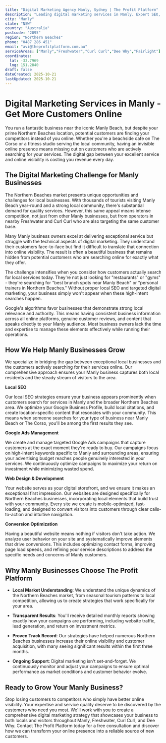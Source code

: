 ```yaml
---
title: "Digital Marketing Agency Manly, Sydney | The Profit Platform"
description: "Leading digital marketing services in Manly. Expert SEO, Google Ads & web design for Northern Beaches businesses. Call 0487 286 451 for a free consultation."
city: "Manly"
state: "NSW"
country: "Australia"
postcode: "2095"
region: "Northern Beaches"
phone: "0487 286 451"
email: "avi@theprofitplatform.com.au"
serviceAreas: ["Manly","Freshwater","Curl Curl","Dee Why","Fairlight"]
coordinates:
  lat: -33.7969
  lng: 151.2840
draft: false
dateCreated: 2025-10-21
lastUpdated: 2025-10-21
---
```


<script type="application/ld+json">
{
  "@context": "https://schema.org",
  "@type": "LocalBusiness",
  "@id": "https://theprofitplatform.com.au/locations/manly/",
  "name": "The Profit Platform",
  "description": "Leading digital marketing services in Manly. Expert SEO, Google Ads & web design for Northern Beaches businesses. Call 0487 286 451 for a free consultation.",
  "url": "https://theprofitplatform.com.au/locations/manly/",
  "telephone": "0487 286 451",
  "email": "avi@theprofitplatform.com.au",
  "address": {
    "@type": "PostalAddress",
    "addressLocality": "Manly",
    "addressRegion": "NSW",
    "postalCode": "2095",
    "addressCountry": "AU"
  },
  "areaServed": {
    "@type": "City",
    "name": "Manly"
  },
  "priceRange": "$$",
  "openingHours": "Mo-Fr 09:00-18:00",
  "sameAs": [
    "https://www.facebook.com/theprofitplatform",
    "https://www.linkedin.com/company/theprofitplatform",
    "https://twitter.com/profitplatform"
  ],
  "geo": {
    "@type": "GeoCoordinates"
  }
}
</script>


# Digital Marketing Services in Manly - Get More Customers Online

You run a fantastic business near the iconic Manly Beach, but despite your prime Northern Beaches location, potential customers are finding your competitors instead of you online. Whether you're a beachside cafe on The Corso or a fitness studio serving the local community, having an invisible online presence means missing out on customers who are actively searching for your services. The digital gap between your excellent service and online visibility is costing you revenue every day.

## The Digital Marketing Challenge for Manly Businesses

The Northern Beaches market presents unique opportunities and challenges for local businesses. With thousands of tourists visiting Manly Beach year-round and a strong local community, there's substantial demand for quality services. However, this same appeal means intense competition, not just from other Manly businesses, but from operators in nearby Freshwater and Curl Curl who are also targeting the same customer base.

Many Manly business owners excel at delivering exceptional service but struggle with the technical aspects of digital marketing. They understand their customers face-to-face but find it difficult to translate that connection into online visibility. The result is often a beautiful business that remains hidden from potential customers who are searching online for exactly what they offer.

The challenge intensifies when you consider how customers actually search for local services today. They're not just looking for "restaurants" or "gyms" - they're searching for "best brunch spots near Manly Beach" or "personal trainers in Northern Beaches." Without proper local SEO and targeted digital marketing, your business simply won't appear when these high-intent searches happen.

Google's algorithms favor businesses that demonstrate strong local relevance and authority. This means having consistent business information across all online platforms, genuine customer reviews, and content that speaks directly to your Manly audience. Most business owners lack the time and expertise to manage these elements effectively while running their operations.

## How We Help Manly Businesses Grow

We specialize in bridging the gap between exceptional local businesses and the customers actively searching for their services online. Our comprehensive approach ensures your Manly business captures both local residents and the steady stream of visitors to the area.

**Local SEO**

Our local SEO strategies ensure your business appears prominently when customers search for services in Manly and the broader Northern Beaches area. We optimize your Google Business Profile, build local citations, and create location-specific content that resonates with your community. This means when someone searches for your type of business near Manly Beach or The Corso, you'll be among the first results they see.

**Google Ads Management**

We create and manage targeted Google Ads campaigns that capture customers at the exact moment they're ready to buy. Our campaigns focus on high-intent keywords specific to Manly and surrounding areas, ensuring your advertising budget reaches people genuinely interested in your services. We continuously optimize campaigns to maximize your return on investment while minimizing wasted spend.

**Web Design & Development**

Your website serves as your digital storefront, and we ensure it makes an exceptional first impression. Our websites are designed specifically for Northern Beaches businesses, incorporating local elements that build trust with your community. Every site we create is mobile-optimized, fast-loading, and designed to convert visitors into customers through clear calls-to-action and intuitive navigation.

**Conversion Optimization**

Having a beautiful website means nothing if visitors don't take action. We analyze user behavior on your site and systematically improve elements that drive conversions. This includes optimizing contact forms, improving page load speeds, and refining your service descriptions to address the specific needs and concerns of Manly customers.

## Why Manly Businesses Choose The Profit Platform

- **Local Market Understanding**: We understand the unique dynamics of the Northern Beaches market, from seasonal tourism patterns to local competition, allowing us to create strategies that work specifically for your area.

- **Transparent Results**: You'll receive detailed monthly reports showing exactly how your campaigns are performing, including website traffic, lead generation, and return on investment metrics.

- **Proven Track Record**: Our strategies have helped numerous Northern Beaches businesses increase their online visibility and customer acquisition, with many seeing significant results within the first three months.

- **Ongoing Support**: Digital marketing isn't set-and-forget. We continuously monitor and adjust your campaigns to ensure optimal performance as market conditions and customer behavior evolve.

## Ready to Grow Your Manly Business?

Stop losing customers to competitors who simply have better online visibility. Your expertise and service quality deserve to be discovered by the customers who need you most. We'll work with you to create a comprehensive digital marketing strategy that showcases your business to both locals and visitors throughout Manly, Freshwater, Curl Curl, and Dee Why. Contact The Profit Platform today for a free consultation and discover how we can transform your online presence into a reliable source of new customers.